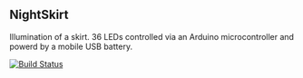 NightSkirt
----------

Illumination of a skirt. 36 LEDs controlled via an Arduino microcontroller and 
powerd by a mobile USB battery.

[![Build Status](https://travis-ci.org/RmMsr/NightSkirt.svg?branch=master)](https://travis-ci.org/RmMsr/NightSkirt)

